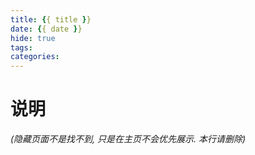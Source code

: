 ```yaml
---
title: {{ title }}
date: {{ date }}
hide: true
tags:
categories:
---
```


# 说明

*(隐藏页面不是找不到, 只是在主页不会优先展示. 本行请删除)*